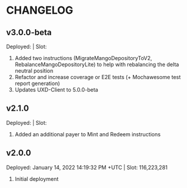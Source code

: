 # CHANGELOG

## v3.0.0-beta

Deployed: | Slot:

1. Added two instructions (MigrateMangoDepositoryToV2, RebalanceMangoDepositoryLite) to help with rebalancing the delta neutral position
2. Refactor and increase coverage or E2E tests (+ Mochawesome test report generation)
3. Updates UXD-Client to 5.0.0-beta

## v2.1.0

Deployed: | Slot:

1. Added an additional payer to Mint and Redeem instructions

## v2.0.0

Deployed: January 14, 2022 14:19:32 PM +UTC | Slot: 116,223,281

1. Initial deployment
